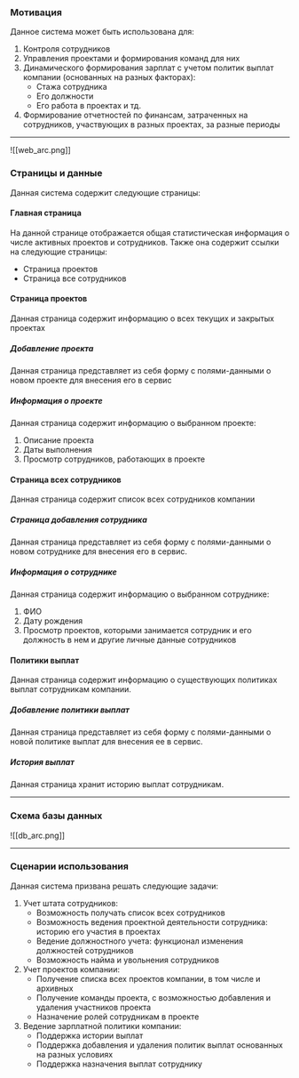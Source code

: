 ### Мотивация
Данное система может быть использована для:
1. Контроля сотрудников
2. Управления проектами и формирования команд для них
3. Динамического формирования зарплат с учетом политик выплат компании (основанных на разных факторах):
	* Стажа сотрудника
	* Его должности
	* Его работа в проектах
	и тд.
4. Формирование отчетностей по финансам, затраченных на сотрудников, участвующих в разных проектах, за разные периоды

---
![[web_arc.png]]
### Страницы и данные
Данная система содержит следующие страницы:
#### Главная страница
На данной странице отображается общая статистическая информация о числе активных проектов и сотрудников. Также она содержит ссылки на следующие страницы:
* Страница проектов
* Страница все сотрудников
#### Страница проектов
Данная страница содержит информацию о всех текущих и закрытых проектах
##### Добавление проекта
Данная страница представляет из себя форму с полями-данными о  новом проекте для внесения его в сервис
##### Информация о проекте
Данная страница содержит информацию о выбранном проекте:
1. Описание проекта
2. Даты выполнения
3. Просмотр сотрудников, работающих в проекте
#### Страница всех сотрудников
Данная страница содержит список всех сотрудников компании
##### Страница добавления сотрудника
Данная страница представляет из себя форму с полями-данными о  новом сотруднике для внесения его в сервис.
##### Информация о сотруднике
Данная страница содержит информацию о выбранном сотруднике:
1. ФИО
2. Дату рождения
3. Просмотр проектов, которыми занимается сотрудник и его должность в нем
и другие личные данные сотрудников
#### Политики выплат
Данная страница содержит информацию о существующих политиках выплат сотрудникам компании.
##### Добавление политики выплат
Данная страница представляет из себя форму с полями-данными о  новой политике выплат для внесения ее в сервис.
##### История выплат
Данная страница хранит историю выплат сотрудникам.

---
### Схема базы данных
![[db_arc.png]]

---
### Сценарии использования
Данная система призвана решать следующие задачи:
1. Учет штата сотрудников:
	* Возможность получать список всех сотрудников
	* Возможность ведения проектной деятельности сотрудника: историю его участия в проектах
	* Ведение должностного учета: функционал изменения должностей сотрудников
	* Возможность найма и увольнения сотрудников
2. Учет проектов компании:
	* Получение списка всех проектов компании, в том числе и архивных
	* Получение команды проекта, с возможностью добавления и удаления участников проекта
	* Назначение ролей сотрудникам в проекте
3. Ведение зарплатной политики компании:
	* Поддержка истории выплат
	* Поддержка добавления и удаления политик выплат основанных на разных условиях
	* Поддержка назначения выплат сотруднику
